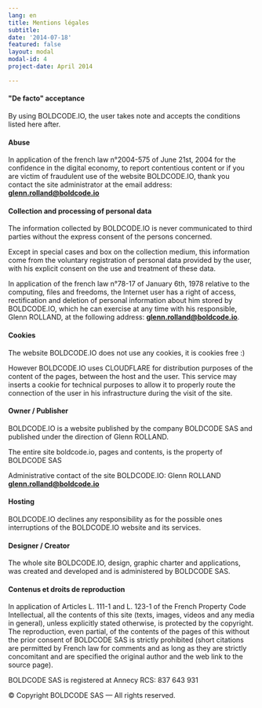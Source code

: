 ```yaml
---
lang: en
title: Mentions légales
subtitle: 
date: '2014-07-18'
featured: false
layout: modal
modal-id: 4
project-date: April 2014

---
```


#### "De facto" acceptance

By using BOLDCODE.IO, the user takes note and accepts the
conditions listed here after.

#### Abuse

In application of the french law n°2004-575 of June 21st, 2004 for the
confidence in the digital economy, to report contentious content or if you are
victim of fraudulent use of the website BOLDCODE.IO, thank you contact the site
administrator at the email address: **glenn.rolland@boldcode.io**

#### Collection and processing of personal data

The information collected by BOLDCODE.IO is never communicated
to third parties without the express consent of the persons concerned.

Except in special cases and box on the collection medium, this information
come from the voluntary registration of personal data provided
by the user, with his explicit consent on the use and treatment
of these data.

In application of the french law n°78-17 of January 6th, 1978 relative to the
computing, files and freedoms, the Internet user has a right of access,
rectification and deletion of personal information about him stored by
BOLDCODE.IO, which he can exercise at any time with his responsible, Glenn
ROLLAND, at the following address: **glenn.rolland@boldcode.io**.

#### Cookies

The website BOLDCODE.IO does not use any cookies, it is cookies free :)

However BOLDCODE.IO uses CLOUDFLARE for distribution purposes of the
content of the pages, between the host and the user. This service may inserts a
cookie for technical purposes to allow it to properly route the
connection of the user in his infrastructure during the visit of the site.


#### Owner / Publisher

BOLDCODE.IO is a website published by the company BOLDCODE SAS and published
under the direction of Glenn ROLLAND.

The entire site boldcode.io, pages and contents, is the property of
BOLDCODE SAS

Administrative contact of the site BOLDCODE.IO: Glenn ROLLAND
**glenn.rolland@boldcode.io**

#### Hosting

BOLDCODE.IO declines any responsibility as for the possible ones
interruptions of the BOLDCODE.IO website and its services.

#### Designer / Creator

The whole site BOLDCODE.IO, design, graphic charter and
applications, was created and developed and is administered by BOLDCODE SAS.

#### Contenus et droits de reproduction

In application of Articles L. 111-1 and L. 123-1 of the French Property Code
Intellectual, all the contents of this site (texts, images, videos and
any media in general), unless explicitly stated otherwise, is protected by the
copyright. The reproduction, even partial, of the contents of the pages of this
without the prior consent of BOLDCODE SAS is strictly prohibited (short
citations are permitted by French law for comments and
as long as they are strictly concomitant and are
specified the original author and the web link to the source page).

BOLDCODE SAS is registered at Annecy RCS: 837 643 931

© Copyright BOLDCODE SAS &mdash; All rights reserved.

